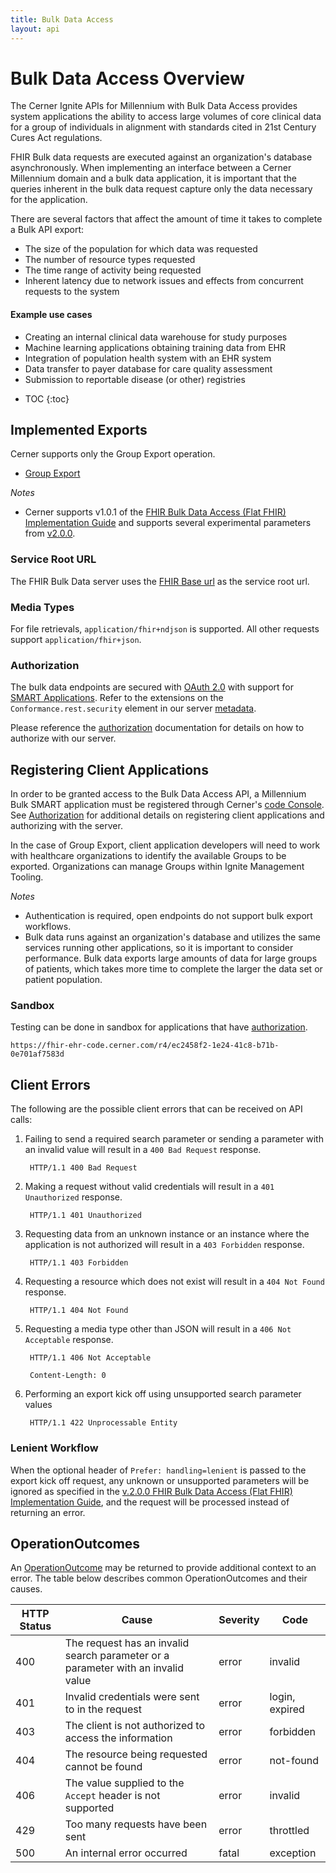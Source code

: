 ```yaml
---
title: Bulk Data Access
layout: api
---
```


# Bulk Data Access Overview

The Cerner Ignite APIs for Millennium with Bulk Data Access provides system applications the ability to access large volumes of core clinical data for a group of individuals in alignment with standards cited in 21st Century Cures Act regulations. 

FHIR Bulk data requests are executed against an organization's database asynchronously. When implementing an interface between a Cerner Millennium domain and a bulk data application, it is important that the queries inherent in the bulk data request capture only the data necessary for the application.

There are several factors that affect the amount of time it takes to complete a Bulk API export:

* The size of the population for which data was requested
* The number of resource types requested
* The time range of activity being requested
* Inherent latency due to network issues and effects from concurrent requests to the system

#### Example use cases

* Creating an internal clinical data warehouse for study purposes
* Machine learning applications obtaining training data from EHR
* Integration of population health system with an EHR system
* Data transfer to payer database for care quality assessment
* Submission to reportable disease (or other) registries

<!-- TOC -->
* TOC
{:toc}

## Implemented Exports

Cerner supports only the Group Export operation.

* [Group Export](/millennium/bulk-data/group-export/)

_Notes_

* Cerner supports v1.0.1 of the [FHIR Bulk Data Access (Flat FHIR) Implementation Guide](https://hl7.org/fhir/uv/bulkdata/STU1.0.1/) and supports several experimental parameters from [v2.0.0](http://hl7.org/fhir/uv/bulkdata/STU2/export.html#query-parameters). 

### Service Root URL

The FHIR Bulk Data server uses the [FHIR Base url](http://fhir.cerner.com/millennium/r4/#service-root-url) as the service root url.

### Media Types

For file retrievals, `application/fhir+ndjson` is supported. All other requests support `application/fhir+json`.

### Authorization

The bulk data endpoints are secured with [OAuth 2.0](http://oauth.net/2/) with support for [SMART Applications](http://docs.smarthealthit.org/). Refer to the extensions on the `Conformance.rest.security` element in our server [metadata](conformance/).

Please reference the [authorization](https://fhir.cerner.com/authorization/) documentation for details on how to authorize with our server.

## Registering Client Applications

In order to be granted access to the Bulk Data Access API, a Millennium Bulk SMART application must be registered through Cerner's [code Console](http://fhir.cerner.com/smart/#code-console). See [Authorization](http://fhir.cerner.com/authorization/) for additional details on registering client applications and authorizing with the server.

In the case of Group Export, client application developers will need to work with healthcare organizations to identify the available Groups to be exported. Organizations can manage Groups within Ignite Management Tooling.

_Notes_

* Authentication is required, open endpoints do not support bulk export workflows.
* Bulk data runs against an organization's database and utilizes the same services running other applications, so it is important to consider performance. Bulk data exports large amounts of data for large groups of patients, which takes more time to complete the larger the data set or patient population.

### Sandbox

Testing can be done in sandbox for applications that have [authorization](http://fhir.cerner.com/authorization/).

`https://fhir-ehr-code.cerner.com/r4/ec2458f2-1e24-41c8-b71b-0e701af7583d`

## Client Errors

The following are the possible client errors that can be received on API calls:

1. Failing to send a required search parameter or sending a parameter with an invalid value will result in a `400 Bad Request` response.

        HTTP/1.1 400 Bad Request

2. Making a request without valid credentials will result in a `401 Unauthorized` response.

        HTTP/1.1 401 Unauthorized

3. Requesting data from an unknown instance or an instance where the application is not authorized will result in a `403 Forbidden` response.

        HTTP/1.1 403 Forbidden

4. Requesting a resource which does not exist will result in a `404 Not Found` response.

        HTTP/1.1 404 Not Found

5. Requesting a media type other than JSON will result in a `406 Not Acceptable` response.

        HTTP/1.1 406 Not Acceptable

        Content-Length: 0

6. Performing an export kick off using unsupported search parameter values

        HTTP/1.1 422 Unprocessable Entity

### Lenient Workflow

When the optional header of `Prefer: handling=lenient` is passed to the export kick off request, any unknown or unsupported parameters will be ignored as specified in the [v.2.0.0 FHIR Bulk Data Access (Flat FHIR) Implementation Guide](http://hl7.org/fhir/uv/bulkdata/STU2/export.html), and the request will be processed instead of returning an error.

## OperationOutcomes

An [OperationOutcome](https://www.hl7.org/fhir/r4/operationoutcome.html) may be returned to provide additional context to an error. The table below describes common OperationOutcomes and their causes.

 HTTP Status | Cause                                                                                         | Severity  | Code
-------------|-----------------------------------------------------------------------------------------------|-----------|---------------
 400         | The request has an invalid search parameter or a parameter with an invalid value              | error     | invalid
 401         | Invalid credentials were sent to in the request                                               | error     | login, expired
 403         | The client is not authorized to access the information                                        | error     | forbidden
 404         | The resource being requested cannot be found                                                  | error     | not-found
 406         | The value supplied to the `Accept` header is not supported                                    | error     | invalid
 429         | Too many requests have been sent                                                              | error     | throttled
 500         | An internal error occurred                                                                    | fatal     | exception
